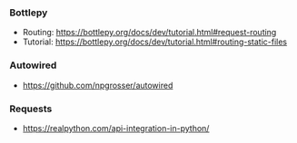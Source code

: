 ### Bottlepy

* Routing: https://bottlepy.org/docs/dev/tutorial.html#request-routing
* Tutorial: https://bottlepy.org/docs/dev/tutorial.html#routing-static-files

### Autowired

* https://github.com/npgrosser/autowired

### Requests

* https://realpython.com/api-integration-in-python/